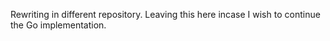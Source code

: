 Rewriting in different repository. Leaving this here incase I wish to continue the Go implementation. 
